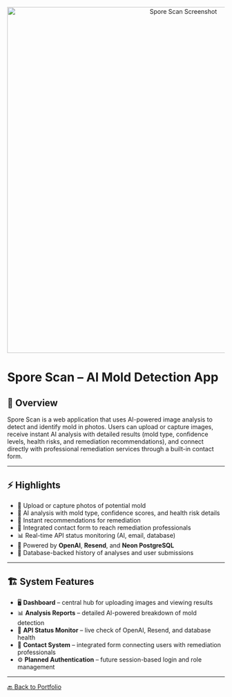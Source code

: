 <p align="center">
  <img src="../images/sporescan-banner.png" alt="Spore Scan Screenshot" width="800">
</p>

# Spore Scan – AI Mold Detection App

## 📖 Overview
Spore Scan is a web application that uses AI-powered image analysis to detect and identify mold in photos. Users can upload or capture images, receive instant AI analysis with detailed results (mold type, confidence levels, health risks, and remediation recommendations), and connect directly with professional remediation services through a built-in contact form.

---

## ⚡ Highlights
- 📸 Upload or capture photos of potential mold  
- 🤖 AI analysis with mold type, confidence scores, and health risk details  
- 📝 Instant recommendations for remediation  
- 📨 Integrated contact form to reach remediation professionals  
- 📊 Real-time API status monitoring (AI, email, database)  
- 🔑 Powered by **OpenAI**, **Resend**, and **Neon PostgreSQL**  
- 📂 Database-backed history of analyses and user submissions  

---

## 🏗 System Features
- 🖥️ **Dashboard** – central hub for uploading images and viewing results  
- 📊 **Analysis Reports** – detailed AI-powered breakdown of mold detection  
- 📅 **API Status Monitor** – live check of OpenAI, Resend, and database health  
- 📨 **Contact System** – integrated form connecting users with remediation professionals  
- ⚙️ **Planned Authentication** – future session-based login and role management  

---

[🔙 Back to Portfolio](../README.md)

